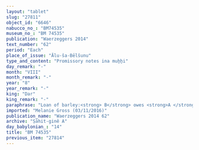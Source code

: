 ```yaml
---
layout: "tablet"
slug: "27811"
object_id: "6646"
nabucco_no_: "BM74535"
museum_no_: "BM 74535"
publication: "Waerzeggers 2014"
text_number: "62"
period: "Each"
place_of_issue: "Ālu-ša-Bēlšunu"
type_and_content: "Promissory notes ina muẖẖi"
day_remark: "-"
month: "VIII"
month_remark: "-"
year: "8"
year_remark: "-"
king: "Dar"
king_remark: "-"
paraphrase: "Loan of barley:<strong> B</strong> owes <strong>A </strong>3 kor (540 l) of barley. The debtor will give the barley in Ayyār (II). Furthermore, <strong>A</strong> led away (<em>abāku</em>) his ox, he has rented out (<em>ana zitti nadānu</em>) to <strong>B</strong>. 3 witnesses (including Bēl-itannu, brother of <strong>B</strong>) and the scribe.<br /> &nbsp;<br /> <strong>A</strong> = Marduk-rēmanni/Bēl-uballiṭ//Ṣāhit-gin&ecirc;; <strong>B</strong> = Niqūdu/Ipria//Ṣāhit-gin&ecirc;; Scribe = Ina-tē&scaron;&icirc;-ēṭir/Zēria<br /> &nbsp;"
imported: "Melanie Gross (03/11/2016)"
publication_name: "Waerzeggers 2014 62"
archive: "Ṣāhit-ginê A"
day_babylonian_: "14"
title: "BM 74535"
previous_item: "27814"
---
```

